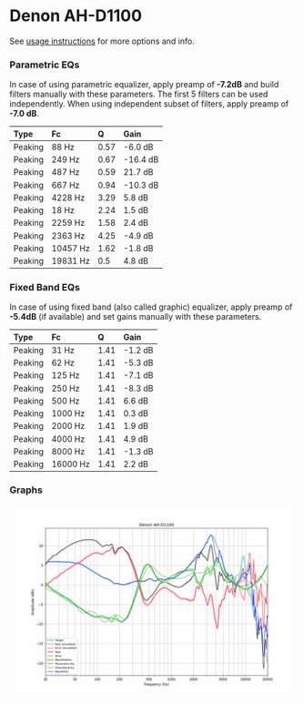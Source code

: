 # Denon AH-D1100
See [usage instructions](https://github.com/jaakkopasanen/AutoEq#usage) for more options and info.

### Parametric EQs
In case of using parametric equalizer, apply preamp of **-7.2dB** and build filters manually
with these parameters. The first 5 filters can be used independently.
When using independent subset of filters, apply preamp of **-7.0 dB**.

| Type    | Fc       |    Q | Gain     |
|:--------|:---------|:-----|:---------|
| Peaking | 88 Hz    | 0.57 | -6.0 dB  |
| Peaking | 249 Hz   | 0.67 | -16.4 dB |
| Peaking | 487 Hz   | 0.59 | 21.7 dB  |
| Peaking | 667 Hz   | 0.94 | -10.3 dB |
| Peaking | 4228 Hz  | 3.29 | 5.8 dB   |
| Peaking | 18 Hz    | 2.24 | 1.5 dB   |
| Peaking | 2259 Hz  | 1.58 | 2.4 dB   |
| Peaking | 2363 Hz  | 4.25 | -4.9 dB  |
| Peaking | 10457 Hz | 1.62 | -1.8 dB  |
| Peaking | 19831 Hz | 0.5  | 4.8 dB   |

### Fixed Band EQs
In case of using fixed band (also called graphic) equalizer, apply preamp of **-5.4dB**
(if available) and set gains manually with these parameters.

| Type    | Fc       |    Q | Gain    |
|:--------|:---------|:-----|:--------|
| Peaking | 31 Hz    | 1.41 | -1.2 dB |
| Peaking | 62 Hz    | 1.41 | -5.3 dB |
| Peaking | 125 Hz   | 1.41 | -7.1 dB |
| Peaking | 250 Hz   | 1.41 | -8.3 dB |
| Peaking | 500 Hz   | 1.41 | 6.6 dB  |
| Peaking | 1000 Hz  | 1.41 | 0.3 dB  |
| Peaking | 2000 Hz  | 1.41 | 1.9 dB  |
| Peaking | 4000 Hz  | 1.41 | 4.9 dB  |
| Peaking | 8000 Hz  | 1.41 | -1.3 dB |
| Peaking | 16000 Hz | 1.41 | 2.2 dB  |

### Graphs
![](./Denon%20AH-D1100.png)